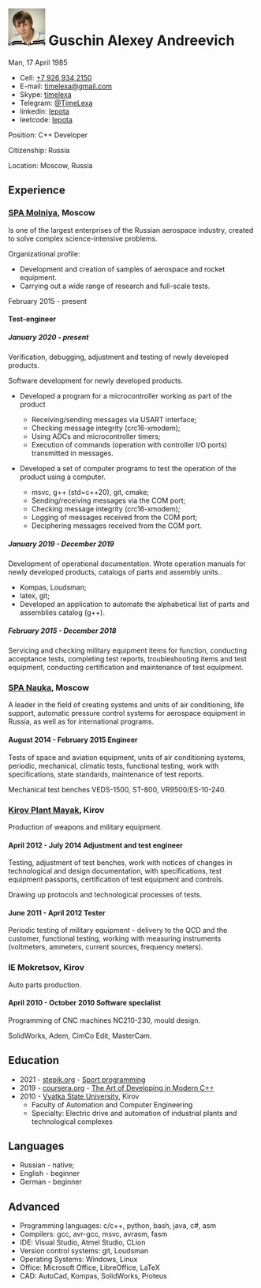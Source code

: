 # ![Photo](photo.jpeg "Photo") Guschin Alexey Andreevich

Man, 17 April 1985

- Cell: [+7 926 934 2150](tel:+79269342150)
- E-mail: [timelexa@gmail.com](mailto:timelexa@gmail.com)
- Skype: [timelexa](skype:time.lexa?userinfo)
- Telegram: [@TimeLexa](https://telegram.me/TimeLexa)
- linkedin: [lepota](https://linkedin.com/in/lepota)
- leetcode: [lepota](https://leetcode.com/lepota)

Position: C++ Developer

Citizenship: Russia

Location: Moscow, Russia

## Experience

### [SPA Molniya](http://www.npomolniya.ru/), Moscow

Is one of the largest enterprises of the Russian aerospace industry, created to solve complex science-intensive problems.

Organizational profile:

- Development and creation of samples of aerospace and rocket equipment.
- Carrying out a wide range of research and full-scale tests.

February 2015 - present

#### Test-engineer

##### January 2020 - present

Verification, debugging, adjustment and testing of newly developed products.

Software development for newly developed products.

- Developed a program for a microcontroller working as part of the product

  - Receiving/sending messages via USART interface;
  - Checking message integrity (crc16-xmodem);
  - Using ADCs and microcontroller timers;
  - Execution of commands (operation with controller I/O ports) transmitted in messages.

- Developed a set of computer programs to test the operation of the product using a computer.

  - msvc, g++ (std=c++20), git, cmake;
  - Sending/receiving messages via the COM port;
  - Checking message integrity (crc16-xmodem);
  - Logging of messages received from the COM port;
  - Deciphering messages received from the COM port.

##### January 2019 - December 2019

Development of operational documentation.
Wrote operation manuals for newly developed products, catalogs of parts and assembly units..

- Kompas, Loudsman;
- latex, git;
- Developed an application to automate the alphabetical list of parts and assemblies catalog (g++).

##### February 2015 - December 2018

Servicing and checking military equipment items for function, conducting acceptance tests, completing test reports, troubleshooting items and test equipment, conducting certification and maintenance of test equipment.

### [SPA Nauka](http://npo-nauka.ru), Moscow

A leader in the field of creating systems and units of air conditioning, life support, automatic pressure control systems for aerospace equipment in Russia, as well as for international programs.

#### August 2014 - February 2015 Engineer

Tests of space and aviation equipment, units of air conditioning systems, periodic, mechanical, climatic tests, functional testing, work with specifications, state standards, maintenance of test reports.

Mechanical test benches VEDS-1500, ST-800, VR9500/ES-10-240.

### [Kirov Plant Mayak](http://kzmayak.ru), Kirov

Production of weapons and military equipment.

#### April 2012 - July 2014 Adjustment and test engineer

Testing, adjustment of test benches, work with notices of changes in technological and design documentation, with specifications, test equipment passports, certification of test equipment and controls.

Drawing up protocols and technological processes of tests.

#### June 2011 - April 2012 Tester

Periodic testing of military equipment - delivery to the QCD and the customer, functional testing, working with measuring instruments (voltmeters, ammeters, current sources, frequency meters).

### IE Mokretsov, Kirov

Auto parts production.

#### April 2010 - October 2010 Software specialist

Programming of CNC machines NC210-230, mould design.

SolidWorks, Adem, CimCo Edit, MasterCam.

## Education

- 2021 - [stepik.org](https://stepik.org) - [Sport programming](https://stepik.org/cert/1255110)
- 2019 - [coursera.org](http://www.coursera.org) - [The Art of Developing in Modern C++](https://www.coursera.org/specializations/c-plus-plus-modern-development)
- 2010 - [Vyatka State University](http://www.vyatsu.ru), Kirov
  - Faculty of Automation and Computer Engineering
  - Specialty: Electric drive and automation of industrial plants and technological complexes

## Languages

- Russian - native;
- English - beginner
- German - beginner

## Advanced

- Programming languages: c/c++, python, bash, java, c#, asm
- Compilers: gcc, avr-gcc, msvc, avrasm, fasm
- IDE: Visual Studio, Atmel Studio, CLion
- Version control systems: git, Loudsman
- Operating Systems: Windows, Linux
- Office: Microsoft Office, LibreOffice, LaTeX
- CAD: AutoCad, Kompas, SolidWorks, Proteus
